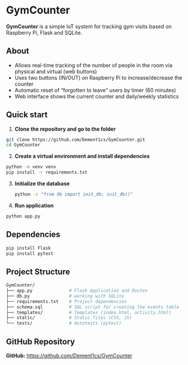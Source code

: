 # GymCounter

**GymCounter** is a simple IoT system for tracking gym visits based on Raspberry Pi, Flask and SQLite.

## About

- Allows real-time tracking of the number of people in the room via physical and virtual (web buttons)
- Uses two buttons (IN/OUT) on Raspberry Pi to increase/decrease the counter
- Automatic reset of “forgotten to leave” users by timer (60 minutes)
- Web interface shows the current counter and daily/weekly statistics

## Quick start

1. **Clone the repository and go to the folder**
```bash
git clone https://github.com/Dement1cs/GymCounter.git
cd GymCounter
```
2. **Create a virtual environment and install dependencies**
```bash
python -m venv venv
pip install -r requirements.txt
```
3. **Initialize the database**  
   ```bash
   python -c "from db import init_db; init_db()"

4. **Run application**
```bash
python app.py
```

## Dependencies
```bash
pip install Flask
pip install pytest
```

## Project Structure
```bash
GymCounter/
├── app.py              # Flask Application and Routes
├── db.py               # working with SQLite
├── requirements.txt    # Project dependencies
├── schema.sql          # SQL script for creating the events table
├── templates/          # Templates (index.html, activity.html)
├── static/             # Static files (CSS, JS)
└── tests/              # Autotests (pytest)
```
## GitHub Repository
**GitHub:** https://github.com/Dement1cs/GymCounter

